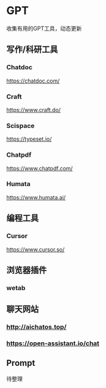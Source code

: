 # GPT
收集有用的GPT工具，动态更新

## 写作/科研工具

### Chatdoc
https://chatdoc.com/

### Craft
https://www.craft.do/

### Scispace
https://typeset.io/

### Chatpdf
https://www.chatpdf.com/

### Humata
https://www.humata.ai/

## 编程工具

### Cursor
https://www.cursor.so/


## 浏览器插件

### wetab


## 聊天网站

### http://aichatos.top/

### https://open-assistant.io/chat

## Prompt
待整理
